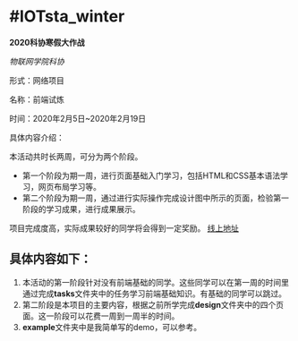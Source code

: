 # #IOTsta_winter

**2020科协寒假大作战**

*物联网学院科协*

形式：网络项目

名称：前端试炼

时间：2020年2月5日~2020年2月19日

具体内容介绍：

本活动共时长两周，可分为两个阶段。
+ 第一个阶段为期一周，进行页面基础入门学习，包括HTML和CSS基本语法学习，网页布局学习等。
+ 第二个阶段为期一周，通过进行实际操作完成设计图中所示的页面，检验第一阶段的学习成果，进行成果展示。

项目完成度高，实际成果较好的同学将会得到一定奖励。
[线上地址](https://github.com/LancelotLake/IOTstu_winter)

## 具体内容如下：
1. 本活动的第一阶段针对没有前端基础的同学。这些同学可以在第一周的时间里通过完成**tasks**文件夹中的任务学习前端基础知识。有基础的同学可以跳过。
2. 第二阶段是本项目的主要内容，根据之前所学完成**design**文件夹中的四个页面。这一阶段可以花费一周到一周半的时间。
3. **example**文件夹中是我简单写的demo，可以参考。